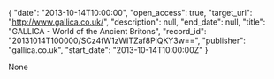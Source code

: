 {
  "date": "2013-10-14T10:00:00", 
  "open_access": true, 
  "target_url": "http://www.gallica.co.uk/", 
  "description": null, 
  "end_date": null, 
  "title": "GALLICA - World of the Ancient Britons", 
  "record_id": "20131014T100000/SCz4fW1zWITZaf8PlQKY3w==", 
  "publisher": "gallica.co.uk", 
  "start_date": "2013-10-14T10:00:00Z"
}

None